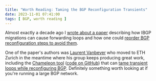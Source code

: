 ```yaml
---
title: "Worth Reading: Taming the BGP Reconfiguration Transients"
date: 2023-11-01 07:41:00
tags: [ BGP, worth reading ]
---
```

Almost exactly a decade ago I [wrote about a paper](/2013/10/ibgp-migrations-can-generate-forwarding.html) describing how IBGP migrations can cause forwarding loops and how one could [reorder BGP reconfiguration steps to avoid them](https://inl.info.ucl.ac.be/system/files/bgpmig_final.pdf).

One of the paper's authors was [Laurent Vanbever](https://vanbever.eu/) who moved to ETH Zurich in the meantime where his group keeps producing great work, including the [Chameleon tool](https://nsg.ee.ethz.ch/publications/2023-01-01-taming-the-transient-while-reconfiguring-bgp-20-500-11850-612650/) ([code on GitHub](https://github.com/nsg-ethz/Chameleon)) that can [tame transient loops while reconfiguring BGP](https://www.manrs.org/2023/10/taming-the-transient-while-reconfiguring-bgp/). Definitely something worth looking at if you're running a large BGP network.


